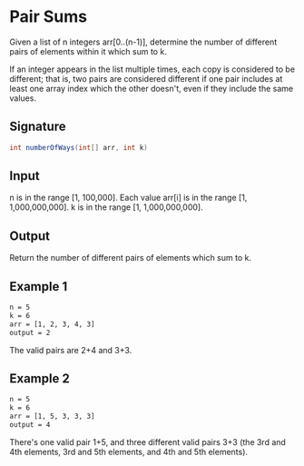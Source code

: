 # Pair Sums

Given a list of n integers arr[0..(n-1)], determine the number of different pairs of elements within it which sum to k.

If an integer appears in the list multiple times, each copy is considered to be different; that is, two pairs are considered different if one pair includes at least one array index which the other doesn't, even if they include the same values.

## Signature

```java
int numberOfWays(int[] arr, int k)
```

## Input

n is in the range [1, 100,000].
Each value arr[i] is in the range [1, 1,000,000,000].
k is in the range [1, 1,000,000,000].

## Output

Return the number of different pairs of elements which sum to k.

## Example 1

```sh
n = 5
k = 6
arr = [1, 2, 3, 4, 3]
output = 2
```

The valid pairs are 2+4 and 3+3.

## Example 2

```sh
n = 5
k = 6
arr = [1, 5, 3, 3, 3]
output = 4
```

There's one valid pair 1+5, and three different valid pairs 3+3 (the 3rd and 4th elements, 3rd and 5th elements, and 4th and 5th elements).
